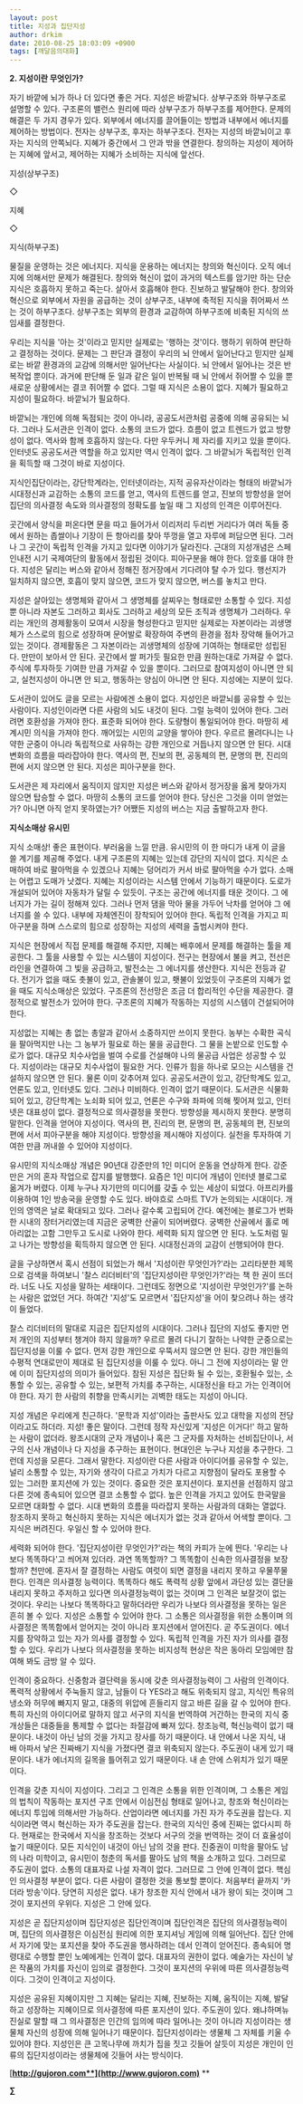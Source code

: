 ```yaml
---
layout: post
title: 지성과 집단지성
author: drkim
date: 2010-08-25 18:03:09 +0900
tags: [깨달음의대화]
---
```

**2. 지성이란 무엇인가?**



자기 바깥에 뇌가 하나 더 있다면 좋은 거다. 지성은 바깥뇌다. 상부구조와 하부구조로 설명할 수 있다. 구조론의 밸런스 원리에 따라 상부구조가 하부구조를 제어한다. 문제의 해결은 두 가지 경우가 있다. 외부에서 에너지를 끌어들이는 방법과 내부에서 에너지를 제어하는 방법이다. 전자는 상부구조, 후자는 하부구조다. 전자는 지성의 바깥뇌이고 후자는 지식의 안쪽뇌다. 지혜가 중간에서 그 안과 밖을 연결한다. 창의하는 지성이 제어하는 지혜에 앞서고, 제어하는 지혜가 소비하는 지식에 앞선다.





지성(상부구조)

◇

지혜

◇

지식(하부구조)



물질을 운영하는 것은 에너지다. 지식을 운용하는 에너지는 창의와 혁신이다. 오직 에너지에 의해서만 문제가 해결된다. 창의와 혁신이 없이 과거의 텍스트를 암기만 하는 단순 지식은 호흡하지 못하고 죽는다. 살아서 호흡해야 한다. 진보하고 발달해야 한다. 창의와 혁신으로 외부에서 자원을 공급하는 것이 상부구조, 내부에 축적된 지식을 쥐어짜서 쓰는 것이 하부구조다. 상부구조는 외부의 환경과 교감하여 하부구조에 비축된 지식의 쓰임새를 결정한다. 



우리는 지식을 '아는 것'이라고 믿지만 실제로는 '행하는 것'이다. 행하기 위하여 판단하고 결정하는 것이다. 문제는 그 판단과 결정이 우리의 뇌 안에서 일어난다고 믿지만 실제로는 바깥 환경과의 교감에 의해서만 일어난다는 사실이다. 뇌 안에서 일어나는 것은 반복작업 뿐이다. 과거에 판단해 둔 일과 같은 일이 반복될 때 뇌 안에서 쥐어짤 수 있을 뿐 새로운 상황에서는 결코 쥐어짤 수 없다. 그럴 때 지식은 소용이 없다. 지혜가 필요하고 지성이 필요하다. 바깥뇌가 필요하다. 



바깥뇌는 개인에 의해 독점되는 것이 아니라, 공공도서관처럼 공중에 의해 공유되는 뇌다. 그러나 도서관은 인격이 없다. 소통의 코드가 없다. 흐름이 없고 트렌드가 없고 방향성이 없다. 역사와 함께 호흡하지 않는다. 다만 우두커니 제 자리를 지키고 있을 뿐이다. 인터넷도 공공도서관 역할을 하고 있지만 역시 인격이 없다. 그 바깥뇌가 독립적인 인격을 획득할 때 그것이 바로 지성이다. 



지식인집단이라는, 강단학계라는, 인터넷이라는, 지적 공유자산이라는 형태의 바깥뇌가 시대정신과 교감하는 소통의 코드를 얻고, 역사의 트렌드를 얻고, 진보의 방향성을 얻어 집단의 의사결정 속도와 의사결정의 정확도를 높일 때 그 지성의 인격은 이루어진다. 



곳간에서 양식을 퍼온다면 문을 따고 들어가서 이리저리 두리번 거리다가 여러 독들 중에서 원하는 좁쌀이나 기장이 든 항아리를 찾아 뚜껑을 열고 자루에 퍼담으면 된다. 그러나 그 곳간이 독립적 인격을 가지고 있다면 이야기가 달라진다. 근대의 지성개념은 스페인내전 시기 국제여단의 활동에서 정립된 것이다. 피아구분을 해야 한다. 암호를 대야 한다. 지성은 달리는 버스와 같아서 정해진 정거장에서 기다려야 탈 수가 있다. 행선지가 일치하지 않으면, 호흡이 맞지 않으면, 코드가 맞지 않으면, 버스를 놓치고 만다. 



지성은 살아있는 생명체와 같아서 그 생명체를 살찌우는 형태로만 소통할 수 있다. 지성 뿐 아니라 자본도 그러하고 회사도 그러하고 세상의 모든 조직과 생명체가 그러하다. 우리는 개인의 경제활동이 모여서 시장을 형성한다고 믿지만 실제로는 자본이라는 괴생명체가 스스로의 힘으로 성장하며 문어발로 확장하여 주변의 환경을 점차 장악해 들어가고 있는 것이다. 경제활동은 그 자본이라는 괴생명체의 성장에 기여하는 형태로만 성립된다. 만만이 보아서 안 된다. 곳간에서 쌀 퍼가듯 필요한 만큼 원하는대로 가져갈 수 없다. 주식에 투자하듯 기여한 만큼 가져갈 수 있을 뿐이다. 그러므로 참여지성이 아니면 안 되고, 실천지성이 아니면 안 되고, 행동하는 양심이 아니면 안 된다. 지성에는 지분이 있다. 



도서관이 있어도 글을 모르는 사람에겐 소용이 없다. 지성인은 바깥뇌를 공유할 수 있는 사람이다. 지성인이라면 다른 사람의 뇌도 내것이 된다. 그럴 능력이 있어야 한다. 그러려면 호환성을 가져야 한다. 표준화 되어야 한다. 도량형이 통일되어야 한다. 마땅히 세계시민 의식을 가져야 한다. 깨어있는 시민의 교양을 쌓아야 한다. 우르르 몰려다니는 나약한 군중이 아니라 독립적으로 사유하는 강한 개인으로 거듭나지 않으면 안 된다. 시대변화의 흐름을 따라잡아야 한다. 역사의 편, 진보의 편, 공동체의 편, 문명의 편, 진리의 편에 서지 않으면 안 된다. 지성은 피아구분을 한다.



도서관은 제 자리에서 움직이지 않지만 지성은 버스와 같아서 정거장을 옳게 찾아가지 않으면 탑승할 수 없다. 마땅히 소통의 코드를 얻어야 한다. 당신은 그것을 이미 얻었는가? 아니면 아직 얻지 못하였는가? 어쨌든 지성의 버스는 지금 출발하고자 한다. 





**지식소매상 유시민**



지식 소매상! 좋은 표현이다. 부러움을 느낄 만큼. 유시민의 이 한 마디가 내게 이 글을 쓸 계기를 제공해 주었다. 내게 구조론의 지혜는 있는데 강단의 지식이 없다. 지식은 소매하여 바로 팔아먹을 수 있겠으나 지혜는 덩어리가 커서 바로 팔아먹을 수가 없다. 소매는 어렵고 도매가 낫겠다. 지혜는 지성이라는 시스템 안에서 기능하기 때문이다. 도로가 개설되어 있어야 자동차가 달릴 수 있듯이. 구조는 공간에 에너지를 태운 것이다. 그 에너지가 가는 길이 정해져 있다. 그러나 먼저 댐을 막아 물을 가두어 낙차를 얻어야 그 에너지를 쓸 수 있다. 내부에 자체엔진이 장착되어 있어야 한다. 독립적 인격을 가지고 피아구분을 하며 스스로의 힘으로 성장하는 지성의 세력을 출범시켜야 한다. 



지식은 현장에서 직접 문제를 해결해 주지만, 지혜는 배후에서 문제를 해결하는 툴을 제공한다. 그 툴을 사용할 수 있는 시스템이 지성이다. 전구는 현장에서 불을 켜고, 전선은 라인을 연결하여 그 빛을 공급하고, 발전소는 그 에너지를 생산한다. 지식은 전등과 같다. 전기가 없을 때도 촛불이 있고, 관솔불이 있고, 횃불이 있었듯이 구조론의 지혜가 없을 때도 지식소매상은 있었다. 구조론의 전선망은 조금 더 합리적인 수단을 제공한다. 결정적으로 발전소가 있어야 한다. 구조론의 지혜가 작동하는 지성의 시스템이 건설되어야 한다. 



지성없는 지혜는 총 없는 총알과 같아서 소중하지만 쓰이지 못한다. 농부는 수확한 곡식을 팔아먹지만 나는 그 농부가 필요로 하는 물을 공급한다. 그 물을 논밭으로 인도할 수로가 없다. 대규모 치수사업을 벌여 수로를 건설해야 나의 물공급 사업은 성공할 수 있다. 지성이라는 대규모 치수사업이 필요한 거다. 인류가 힘을 하나로 모으는 시스템을 건설하지 않으면 안 된다. 물론 이미 갖추어져 있다. 공공도서관이 있고, 강단학계도 있고, 언론도 있고, 인터넷도 있다. 그러나 미비하다. 인격이 없기 때문이다. 도서관은 식물화 되어 있고, 강단학계는 노쇠화 되어 있고, 언론은 수구와 좌파에 의해 찢어져 있고, 인터넷은 대표성이 없다. 결정적으로 의사결정을 못한다. 방향성을 제시하지 못한다. 분명히 말한다. 인격을 얻어야 지성이다. 역사의 편, 진리의 편, 문명의 편, 공동체의 편, 진보의 편에 서서 피아구분을 해야 지성이다. 방향성을 제시해야 지성이다. 실천을 투자하여 기여한 만큼 꺼내쓸 수 있어야 지성이다. 



유시민의 지식소매상 개념은 90년대 강준만의 1인 미디어 운동을 연상하게 한다. 강준만은 거의 혼자 작업으로 잡지를 발행했다. 요즘은 1인 미디어 개념이 인터넷 블로그로 옮겨가 버렸다. 이제 누구나 자기만의 미디어를 갖출 수 있는 세상이 되었다. 아프리카를 이용하여 1인 방송국을 운영할 수도 있다. 바야흐로 스마트 TV가 논의되는 시대이다. 개인의 영역은 날로 확대되고 있다. 그러나 갈수록 고립되어 간다. 예전에는 블로그가 번화한 시내의 장터거리였는데 지금은 궁벽한 산골이 되어버렸다. 궁벽한 산골에서 홀로 메아리없는 고함 그만두고 도시로 나와야 한다. 세력화 되지 않으면 안 된다. 노도처럼 밀고 나가는 방향성을 획득하지 않으면 안 된다. 시대정신과의 교감이 선행되어야 한다.



글을 구상하면서 혹시 선점이 되었는가 해서 '지성이란 무엇인가?'라는 고리타분한 제목으로 검색을 하여보니 '찰스 리더비터'의 '집단지성이란 무엇인가?'라는 책 한 권이 뜨더라. 너도 나도 지성을 말하는 세태이다. 그런데도 정면으로 '지성이란 무엇인가?'를 논하는 사람은 없었던 거다. 하여간 '지성'도 모르면서 '집단지성'을 어이 찾으려나 하는 생각이 들었다. 



찰스 리더비터의 말대로 지금은 집단지성의 시대이다. 그러나 집단의 지성도 좋지만 먼저 개인의 지성부터 챙겨야 하지 않을까? 우르르 몰려 다니기 잘하는 나약한 군중으로는 집단지성을 이룰 수 없다. 먼저 강한 개인으로 우뚝서지 않으면 안 된다. 강한 개인들의 수평적 연대로만이 제대로 된 집단지성을 이룰 수 있다. 아니 그 전에 지성이라는 말 안에 이미 집단지성의 의미가 들어있다. 참된 지성은 집단화 될 수 있는, 호환될수 있는, 소통할 수 있는, 공유할 수 있는, 보편적 가치를 추구하는, 시대정신을 타고 가는 인격이어야 한다. 자기 한 사람의 취향을 만족시키는 괴벽한 태도는 지성이 아니다.



지성 개념은 우리에게 친근하다. '문학과 지성'이라는 출판사도 있고 대학을 지성의 전당이라고도 하더라. 지성! 좋은 말이다. 그런데 정작 자신있게 '지성은 이거다!' 하고 말하는 사람이 없더라. 왕조시대의 군자 개념이나 혹은 그 군자를 자처하는 선비집단이나, 서구의 신사 개념이나 다 지성을 추구하는 표현이다. 현대인은 누구나 지성을 추구한다. 그런데 지성을 모른다. 그래서 말한다. 지성이란 다른 사람과 아이디어를 공유할 수 있는, 널리 소통할 수 있는, 자기와 생각이 다르고 가치가 다르고 지향점이 달라도 포용할 수 있는 그러한 포지션에 가 있는 것이다. 중요한 것은 포지션이다. 포지션을 선점하지 않고 다른 것에 종속되어 있으면 결코 소통할 수 없다. 높은 인격을 가지고 있어도 한국말을 모르면 대화할 수 없다. 시대 변화의 흐름을 따라잡지 못하는 사람과의 대화는 열없다. 창조하지 못하고 혁신하지 못하는 지식은 에너지가 없는 것과 같아서 어색할 뿐이다. 그 지식은 버려진다. 우일신 할 수 있어야 한다.



세력화 되어야 한다. '집단지성이란 무엇인가?'라는 책의 카피가 눈에 띈다. '우리는 나보다 똑똑하다'고 씌어져 있더라. 과연 똑똑할까? 그 똑똑함이 신속한 의사결정을 보장할까? 천만에. 혼자서 잘 결정하는 사람도 여럿이 되면 결정을 내리지 못하고 우물쭈물 한다. 인격은 의사결정 능력이다. 똑똑하다 해도 폭력적 상황 앞에서 과단성 있는 결단을 내리지 못하고 주저하고 있다면 의사결정능력이 없는 것이며 그 인격은 보잘것이 없는 것이다. 우리는 나보다 똑똑하다고 말하더라만 우리가 나보다 의사결정을 못하는 일은 흔히 볼 수 있다. 지성은 소통할 수 있어야 한다. 그 소통은 의사결정을 위한 소통이며 의사결정은 똑똑함에서 얻어지는 것이 아니라 포지션에서 얻어진다. 곧 주도권이다. 에너지를 장악하고 있는 자가 의사를 결정할 수 있다. 독립적 인격을 가진 자가 의사를 결정할 수 있다. 우리가 나보다 의사결정을 못하는 비지성적 현상은 작은 동아리 모임에만 참여해 봐도 금방 알 수 있다. 



인격이 중요하다. 신중함과 결단력을 동시에 갖춘 의사결정능력이 그 사람의 인격이다. 폭력적 상황에서 주눅들지 않고, 남들이 다 YES라고 해도 위축되지 않고, 지식인 특유의 냉소와 허무에 빠지지 말고, 대중의 위압에 흔들리지 않고 바른 길을 갈 수 있어야 한다. 특히 자신의 아이디어로 말하지 않고 서구의 지식을 번역하여 거간하는 한국의 지식 중개상들은 대중들을 통제할 수 없다는 좌절감에 빠져 있다. 창조능력, 혁신능력이 없기 때문이다. 내것이 아닌 남의 것을 가지고 장사를 하기 때문이다. 내 안에서 나온 지식, 내 배 아파서 낳은 진짜배기 지식을 가졌다면 결코 위축되지 않는다. 주도권이 내게 있기 때문이다. 내가 에너지의 길목을 틀어쥐고 있기 때문이다. 내 손 안에 스위치가 있기 때문이다. 



인격을 갖춘 지식이 지성이다. 그리고 그 인격은 소통을 위한 인격이며, 그 소통은 게임의 법칙이 작동하는 포지션 구조 안에서 이심전심 형태로 일어나고, 창조와 혁신이라는 에너지 투입에 의해서만 가능하다. 산업이라면 에너지를 가진 자가 주도권을 잡는다. 지식이라면 역시 혁신하는 자가 주도권을 잡는다. 한국의 지식인 중에 진짜는 없다시피 하다. 현재로는 한국에서 지식을 창조하는 것보다 서구의 것을 번역하는 것이 더 효율성이 높기 때문이다. 모든 지식인이 내것이 아닌 남의 것을 판다. 진중권이 미학을 팔아도 남의 나라 미학이고, 유시민이 청춘의 독서를 팔아도 남의 책을 소개하고 있다. 그러므로 주도권이 없다. 소통의 대표자로 나설 자격이 없다. 그러므로 그 안에 인격이 없다. 핵심인 의사결정 부분이 없다. 다른 사람이 결정한 것을 통보할 뿐이다. 처음부터 끝까지 '카더라 방송'이다. 당연히 지성은 없다. 내가 창조한 지식 안에서 내가 왕이 되는 것이며 그것이 포지션의 우위다. 지성은 그 안에 있다. 



지성은 곧 집단지성이며 집단지성은 집단인격이며 집단인격은 집단의 의사결정능력이며, 집단의 의사결정은 이심전심 원리에 의한 포지셔닝 게임에 의해 일어난다. 집단 안에서 자기에 맞는 포지션을 찾아 주도권을 행사하려는 데서 인격이 얻어진다. 종속되어 명령대로 수행할 뿐인 노예에게는 인격이 없다. 대표자의 권한이 없다. 예술가는 자신이 낳은 작품의 가치를 자신이 임의로 결정한다. 그것이 포지션의 우위에 따른 의사결정능력이다. 그것이 인격이고 지성이다.



지성은 공유된 지혜이지만 그 지혜는 달리는 지혜, 진보하는 지혜, 움직이는 지혜, 발달하고 성장하는 지혜이므로 의사결정에 따른 포지션이 있다. 주도권이 있다. 왜냐하며뉴 진실로 말할 때 그 의사결정은 인간의 임의에 따라 일어나는 것이 아니라 지성이라는 생물체 자신의 성장에 의해 일어나기 때문이다. 집단지성이라는 생물체 그 자체를 키울 수 있어야 한다. 지성인은 큰 고목나무에 까치가 집을 짓고 깃들어 살듯이 지성은 개인이 인류의 집단지성이라는 생물체에 깃들어 사는 방식이다.











[**http://gujoron.com**](http://www.gujoron.com)** 
**

**∑**
